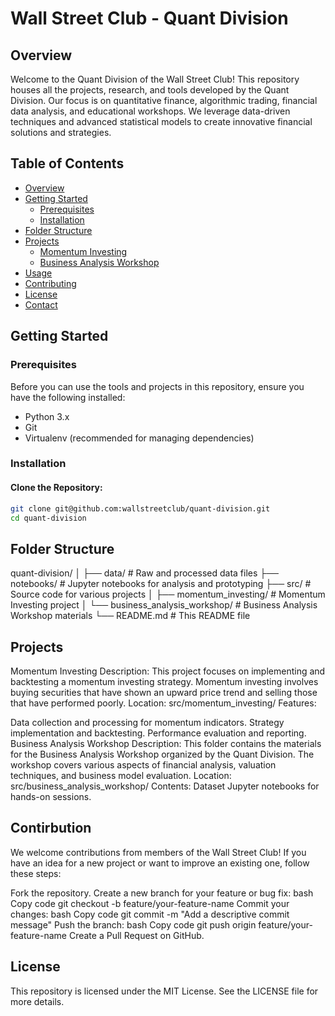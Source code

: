 # Wall Street Club - Quant Division

## Overview
Welcome to the Quant Division of the Wall Street Club! This repository houses all the projects, research, and tools developed by the Quant Division. Our focus is on quantitative finance, algorithmic trading, financial data analysis, and educational workshops. We leverage data-driven techniques and advanced statistical models to create innovative financial solutions and strategies.

## Table of Contents
- [Overview](#overview)
- [Getting Started](#getting-started)
  - [Prerequisites](#prerequisites)
  - [Installation](#installation)
- [Folder Structure](#folder-structure)
- [Projects](#projects)
  - [Momentum Investing](#momentum-investing)
  - [Business Analysis Workshop](#business-analysis-workshop)
- [Usage](#usage)
- [Contributing](#contributing)
- [License](#license)
- [Contact](#contact)

## Getting Started

### Prerequisites
Before you can use the tools and projects in this repository, ensure you have the following installed:
- Python 3.x
- Git
- Virtualenv (recommended for managing dependencies)

### Installation
#### Clone the Repository:

```bash
git clone git@github.com:wallstreetclub/quant-division.git
cd quant-division
```
## Folder Structure
quant-division/
│
├── data/                   # Raw and processed data files
├── notebooks/              # Jupyter notebooks for analysis and prototyping
├── src/                    # Source code for various projects
│   ├── momentum_investing/ # Momentum Investing project
│   └── business_analysis_workshop/ # Business Analysis Workshop materials
└── README.md               # This README file

## Projects

Momentum Investing
Description: This project focuses on implementing and backtesting a momentum investing strategy. Momentum investing involves buying securities that have shown an upward price trend and selling those that have performed poorly.
Location: src/momentum_investing/
Features:

Data collection and processing for momentum indicators.
Strategy implementation and backtesting.
Performance evaluation and reporting.
Business Analysis Workshop
Description: This folder contains the materials for the Business Analysis Workshop organized by the Quant Division. The workshop covers various aspects of financial analysis, valuation techniques, and business model evaluation.
Location: src/business_analysis_workshop/
Contents:
Dataset
Jupyter notebooks for hands-on sessions.


## Contirbution

We welcome contributions from members of the Wall Street Club! If you have an idea for a new project or want to improve an existing one, follow these steps:

Fork the repository.
Create a new branch for your feature or bug fix:
bash
Copy code
git checkout -b feature/your-feature-name
Commit your changes:
bash
Copy code
git commit -m "Add a descriptive commit message"
Push the branch:
bash
Copy code
git push origin feature/your-feature-name
Create a Pull Request on GitHub.

## License
This repository is licensed under the MIT License. See the LICENSE file for more details.
